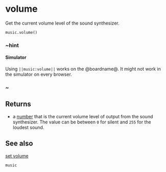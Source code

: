 # volume

Get the current volume level of the sound synthesizer.

```sig
music.volume()
```

### ~hint

#### Simulator

Using ``||music:volume||`` works on the @boardname@. It might not work in the simulator on every browser.

### ~

## Returns

* a [number](/types/number) that is the current volume level of output from the sound synthesizer. The value can be between `0` for silent and `255` for the loudest sound.

## See also

[set volume](/reference/music/set-volume)

```package
music
```
